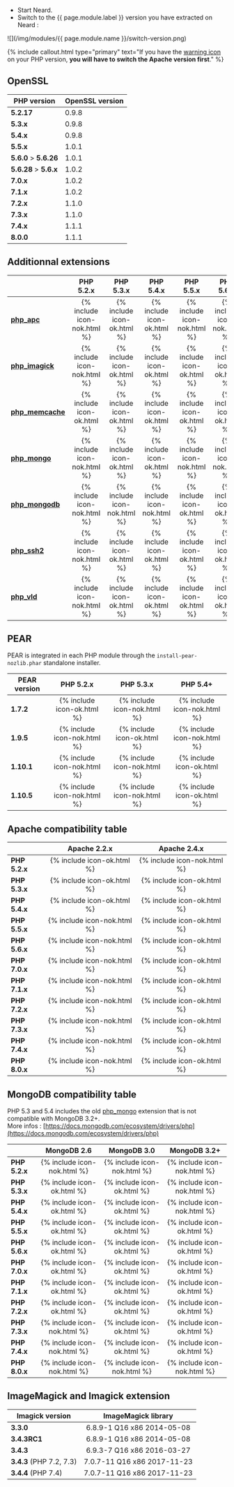 * Start Neard.
* Switch to the {{ page.module.label }} version you have extracted on Neard :

![](/img/modules/{{ page.module.name }}/switch-version.png)

{% include callout.html type="primary" text="If you have the [warning icon](/doc/faq/#warning-icon-in-apache--php-versions-menu-) on your PHP version, **you will have to switch the Apache version first**." %}

## OpenSSL

| PHP version            | OpenSSL version |
| ---------------------- | --------------- |
| **5.2.17**             | 0.9.8           |
| **5.3.x**              | 0.9.8           |
| **5.4.x**              | 0.9.8           |
| **5.5.x**              | 1.0.1           |
| **5.6.0** > **5.6.26** | 1.0.1           |
| **5.6.28** > **5.6.x** | 1.0.2           |
| **7.0.x**              | 1.0.2           |
| **7.1.x**              | 1.0.2           |
| **7.2.x**              | 1.1.0           |
| **7.3.x**              | 1.1.0           |
| **7.4.x**              | 1.1.1           |
| **8.0.0**              | 1.1.1           |

## Additionnal extensions

|                                                           | PHP 5.2.x                   | PHP 5.3.x                   | PHP 5.4.x                   | PHP 5.5.x                   | PHP 5.6.x                   | PHP 7.0.x                   | PHP 7.1.x                   | PHP 7.2.x                   | PHP 7.3.x                   | PHP 7.4.x                   | PHP 8.0.x                   |
| --------------------------------------------------------- |:---------------------------:|:---------------------------:|:---------------------------:|:---------------------------:|:---------------------------:|:---------------------------:|:---------------------------:|:---------------------------:|:---------------------------:|:---------------------------:|:---------------------------:|
| **[php_apc](https://pecl.php.net/package/APC)**           | {% include icon-nok.html %} | {% include icon-ok.html %}  | {% include icon-ok.html %}  | {% include icon-nok.html %} | {% include icon-nok.html %} | {% include icon-nok.html %} | {% include icon-nok.html %} | {% include icon-nok.html %} | {% include icon-nok.html %} | {% include icon-nok.html %} | {% include icon-nok.html %} |
| **[php_imagick](https://pecl.php.net/package/imagick)**   | {% include icon-nok.html %} | {% include icon-ok.html %}  | {% include icon-ok.html %}  | {% include icon-ok.html %}  | {% include icon-ok.html %}  | {% include icon-ok.html %}  | {% include icon-ok.html %}  | {% include icon-ok.html %}  | {% include icon-ok.html %}  | {% include icon-ok.html %}  | {% include icon-nok.html %} |
| **[php_memcache](https://pecl.php.net/package/memcache)** | {% include icon-ok.html %}  | {% include icon-ok.html %}  | {% include icon-ok.html %}  | {% include icon-ok.html %}  | {% include icon-ok.html %}  | {% include icon-ok.html %}  | {% include icon-ok.html %}  | {% include icon-ok.html %}  | {% include icon-ok.html %}  | {% include icon-ok.html %}  | {% include icon-ok.html %}  |
| **[php_mongo](https://pecl.php.net/package/mongo)**       | {% include icon-nok.html %} | {% include icon-ok.html %}  | {% include icon-ok.html %}  | {% include icon-nok.html %} | {% include icon-nok.html %} | {% include icon-nok.html %} | {% include icon-nok.html %} | {% include icon-nok.html %} | {% include icon-nok.html %} | {% include icon-nok.html %} | {% include icon-nok.html %} |
| **[php_mongodb](https://pecl.php.net/package/mongodb)**   | {% include icon-nok.html %} | {% include icon-nok.html %} | {% include icon-nok.html %} | {% include icon-ok.html %}  | {% include icon-ok.html %}  | {% include icon-ok.html %}  | {% include icon-ok.html %}  | {% include icon-ok.html %}  | {% include icon-ok.html %}  | {% include icon-ok.html %}  | {% include icon-nok.html %} |
| **[php_ssh2](https://pecl.php.net/package/ssh2)**         | {% include icon-nok.html %} | {% include icon-ok.html %}  | {% include icon-ok.html %}  | {% include icon-ok.html %}  | {% include icon-ok.html %}  | {% include icon-ok.html %}  | {% include icon-ok.html %}  | {% include icon-ok.html %}  | {% include icon-ok.html %}  | {% include icon-ok.html %}  | {% include icon-nok.html %} |
| **[php_vld](https://pecl.php.net/package/vld)**           | {% include icon-nok.html %} | {% include icon-ok.html %}  | {% include icon-ok.html %}  | {% include icon-ok.html %}  | {% include icon-ok.html %}  | {% include icon-ok.html %}  | {% include icon-ok.html %}  | {% include icon-ok.html %}  | {% include icon-ok.html %}  | {% include icon-nok.html %} | {% include icon-nok.html %} |

## PEAR

PEAR is integrated in each PHP module through the `install-pear-nozlib.phar` standalone installer.

| PEAR version | PHP 5.2.x                   | PHP 5.3.x                   | PHP 5.4+                    |
| ------------ |:---------------------------:|:---------------------------:|:---------------------------:|
| **1.7.2**    | {% include icon-ok.html %}  | {% include icon-nok.html %} | {% include icon-nok.html %} |
| **1.9.5**    | {% include icon-nok.html %} | {% include icon-ok.html %}  | {% include icon-nok.html %} |
| **1.10.1**   | {% include icon-nok.html %} | {% include icon-nok.html %} | {% include icon-ok.html %}  |
| **1.10.5**   | {% include icon-nok.html %} | {% include icon-nok.html %} | {% include icon-ok.html %}  |

## Apache compatibility table

|               | Apache 2.2.x                | Apache 2.4.x                |
| ------------- |:---------------------------:|:---------------------------:|
| **PHP 5.2.x** | {% include icon-ok.html %}  | {% include icon-nok.html %} |
| **PHP 5.3.x** | {% include icon-ok.html %}  | {% include icon-ok.html %}  |
| **PHP 5.4.x** | {% include icon-ok.html %}  | {% include icon-ok.html %}  |
| **PHP 5.5.x** | {% include icon-nok.html %} | {% include icon-ok.html %}  |
| **PHP 5.6.x** | {% include icon-nok.html %} | {% include icon-ok.html %}  |
| **PHP 7.0.x** | {% include icon-nok.html %} | {% include icon-ok.html %}  |
| **PHP 7.1.x** | {% include icon-nok.html %} | {% include icon-ok.html %}  |
| **PHP 7.2.x** | {% include icon-nok.html %} | {% include icon-ok.html %}  |
| **PHP 7.3.x** | {% include icon-nok.html %} | {% include icon-ok.html %}  |
| **PHP 7.4.x** | {% include icon-nok.html %} | {% include icon-ok.html %}  |
| **PHP 8.0.x** | {% include icon-nok.html %} | {% include icon-ok.html %}  |

## MongoDB compatibility table

PHP 5.3 and 5.4 includes the old [php_mongo](https://pecl.php.net/package/mongo) extension that is not compatible with MongoDB 3.2+.<br />
More infos : [https://docs.mongodb.com/ecosystem/drivers/php](https://docs.mongodb.com/ecosystem/drivers/php)

|               | MongoDB 2.6                 | MongoDB 3.0                 | MongoDB 3.2+                |
| ------------- |:---------------------------:|:---------------------------:|:---------------------------:|
| **PHP 5.2.x** | {% include icon-nok.html %} | {% include icon-nok.html %} | {% include icon-nok.html %} |
| **PHP 5.3.x** | {% include icon-ok.html %}  | {% include icon-ok.html %}  | {% include icon-nok.html %} |
| **PHP 5.4.x** | {% include icon-ok.html %}  | {% include icon-ok.html %}  | {% include icon-nok.html %} |
| **PHP 5.5.x** | {% include icon-ok.html %}  | {% include icon-ok.html %}  | {% include icon-ok.html %}  |
| **PHP 5.6.x** | {% include icon-ok.html %}  | {% include icon-ok.html %}  | {% include icon-ok.html %}  |
| **PHP 7.0.x** | {% include icon-ok.html %}  | {% include icon-ok.html %}  | {% include icon-ok.html %}  |
| **PHP 7.1.x** | {% include icon-ok.html %}  | {% include icon-ok.html %}  | {% include icon-ok.html %}  |
| **PHP 7.2.x** | {% include icon-ok.html %}  | {% include icon-ok.html %}  | {% include icon-ok.html %}  |
| **PHP 7.3.x** | {% include icon-nok.html %} | {% include icon-ok.html %}  | {% include icon-ok.html %}  |
| **PHP 7.4.x** | {% include icon-nok.html %} | {% include icon-ok.html %}  | {% include icon-ok.html %}  |
| **PHP 8.0.x** | {% include icon-nok.html %} | {% include icon-nok.html %} | {% include icon-nok.html %} |

## ImageMagick and Imagick extension

| Imagick version            | ImageMagick library         |
| -------------------------- |:---------------------------:|
| **3.3.0**                  | 6.8.9-1 Q16 x86 2014-05-08  |
| **3.4.3RC1**               | 6.8.9-1 Q16 x86 2014-05-08  |
| **3.4.3**                  | 6.9.3-7 Q16 x86 2016-03-27  |
| **3.4.3** (PHP 7.2, 7.3)   | 7.0.7-11 Q16 x86 2017-11-23 |
| **3.4.4** (PHP 7.4)        | 7.0.7-11 Q16 x86 2017-11-23 |
